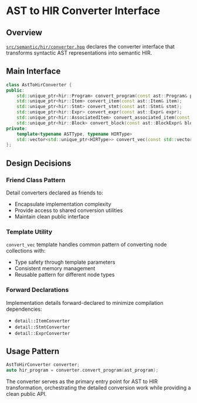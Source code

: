 # AST to HIR Converter Interface

## Overview

[`src/semantic/hir/converter.hpp`](../../src/semantic/hir/converter.hpp) declares the converter interface that transforms syntactic AST representations into semantic HIR.

## Main Interface

```cpp
class AstToHirConverter {
public:
    std::unique_ptr<hir::Program> convert_program(const ast::Program& program);
    std::unique_ptr<hir::Item> convert_item(const ast::Item& item);
    std::unique_ptr<hir::Stmt> convert_stmt(const ast::Stmt& stmt);
    std::unique_ptr<hir::Expr> convert_expr(const ast::Expr& expr);
    std::unique_ptr<hir::AssociatedItem> convert_associated_item(const ast::AssociatedItem& item);
    std::unique_ptr<hir::Block> convert_block(const ast::BlockExpr& block);
private:
    template<typename ASTType, typename HIRType>
    std::vector<std::unique_ptr<HIRType>> convert_vec(const std::vector<std::unique_ptr<ASTType>>& ast_vec);
};
```

## Design Decisions

### Friend Class Pattern
Detail converters declared as friends to:
- Encapsulate implementation complexity
- Provide access to shared conversion utilities
- Maintain clean public interface

### Template Utility
`convert_vec` template handles common pattern of converting node collections with:
- Type safety through template parameters
- Consistent memory management
- Reusable pattern for different node types

### Forward Declarations
Implementation details forward-declared to minimize compilation dependencies:
- `detail::ItemConverter`
- `detail::StmtConverter` 
- `detail::ExprConverter`

## Usage Pattern

```cpp
AstToHirConverter converter;
auto hir_program = converter.convert_program(ast_program);
```

The converter serves as the primary entry point for AST to HIR transformation, orchestrating the detailed conversion work while providing a clean public API.